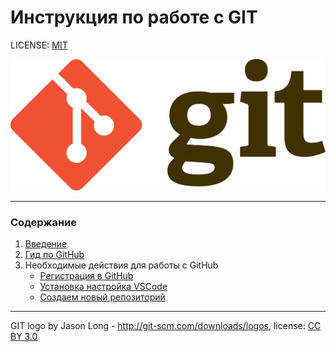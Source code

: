 # Инструкция по работе с GIT


LICENSE: [MIT](./license.md)

![git-logo](./assets/Git-logo.svg.png)

---

### Содержание
1. [Введение](./introduction.md)
2. [Гид по GitHub](./github-guides.md)
4. Необходимые действия для работы с GitHub
   * [Регистрация в GitHub](./sign_up.md)
   * [Установка настройка VSCode](./vscode.md)
   * [Создаем новый репозиторий](./repository.md)


 





---
GIT logo by Jason Long - http://git-scm.com/downloads/logos,
license: [CC BY 3.0](https://creativecommons.org/licenses/by/3.0/)